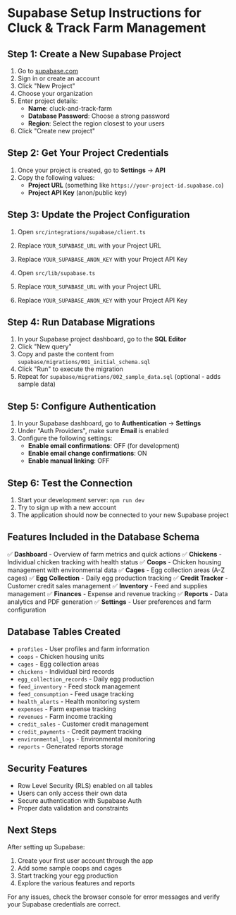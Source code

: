 # Supabase Setup Instructions for Cluck & Track Farm Management

## Step 1: Create a New Supabase Project

1. Go to [supabase.com](https://supabase.com)
2. Sign in or create an account
3. Click "New Project"
4. Choose your organization
5. Enter project details:
   - **Name**: cluck-and-track-farm
   - **Database Password**: Choose a strong password
   - **Region**: Select the region closest to your users
6. Click "Create new project"

## Step 2: Get Your Project Credentials

1. Once your project is created, go to **Settings** → **API**
2. Copy the following values:
   - **Project URL** (something like `https://your-project-id.supabase.co`)
   - **Project API Key** (anon/public key)

## Step 3: Update the Project Configuration

1. Open `src/integrations/supabase/client.ts`
2. Replace `YOUR_SUPABASE_URL` with your Project URL
3. Replace `YOUR_SUPABASE_ANON_KEY` with your Project API Key

4. Open `src/lib/supabase.ts`
5. Replace `YOUR_SUPABASE_URL` with your Project URL
6. Replace `YOUR_SUPABASE_ANON_KEY` with your Project API Key

## Step 4: Run Database Migrations

1. In your Supabase project dashboard, go to the **SQL Editor**
2. Click "New query"
3. Copy and paste the content from `supabase/migrations/001_initial_schema.sql`
4. Click "Run" to execute the migration
5. Repeat for `supabase/migrations/002_sample_data.sql` (optional - adds sample data)

## Step 5: Configure Authentication

1. In your Supabase dashboard, go to **Authentication** → **Settings**
2. Under "Auth Providers", make sure **Email** is enabled
3. Configure the following settings:
   - **Enable email confirmations**: OFF (for development)
   - **Enable email change confirmations**: ON
   - **Enable manual linking**: OFF

## Step 6: Test the Connection

1. Start your development server: `npm run dev`
2. Try to sign up with a new account
3. The application should now be connected to your new Supabase project

## Features Included in the Database Schema

✅ **Dashboard** - Overview of farm metrics and quick actions
✅ **Chickens** - Individual chicken tracking with health status
✅ **Coops** - Chicken housing management with environmental data
✅ **Cages** - Egg collection areas (A-Z cages)
✅ **Egg Collection** - Daily egg production tracking
✅ **Credit Tracker** - Customer credit sales management
✅ **Inventory** - Feed and supplies management
✅ **Finances** - Expense and revenue tracking
✅ **Reports** - Data analytics and PDF generation
✅ **Settings** - User preferences and farm configuration

## Database Tables Created

- `profiles` - User profiles and farm information
- `coops` - Chicken housing units
- `cages` - Egg collection areas
- `chickens` - Individual bird records
- `egg_collection_records` - Daily egg production
- `feed_inventory` - Feed stock management
- `feed_consumption` - Feed usage tracking
- `health_alerts` - Health monitoring system
- `expenses` - Farm expense tracking
- `revenues` - Farm income tracking
- `credit_sales` - Customer credit management
- `credit_payments` - Credit payment tracking
- `environmental_logs` - Environmental monitoring
- `reports` - Generated reports storage

## Security Features

- Row Level Security (RLS) enabled on all tables
- Users can only access their own data
- Secure authentication with Supabase Auth
- Proper data validation and constraints

## Next Steps

After setting up Supabase:

1. Create your first user account through the app
2. Add some sample coops and cages
3. Start tracking your egg production
4. Explore the various features and reports

For any issues, check the browser console for error messages and verify your Supabase credentials are correct.